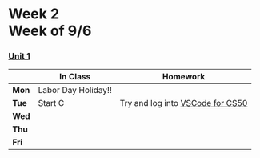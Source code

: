 <meta http-equiv="refresh" content="300"/>

# Week 2<br>Week of 9/6 

### [Unit 1](https://cs50.harvard.edu/ap/2023/curriculum/x/weeks/1/)

  |       |In Class               |Homework   |
  |-------|---------              |---------  |
  |**Mon**|Labor Day Holiday!! | |
  |**Tue**|Start C |Try and log into [VSCode for CS50](https://code.cs50.io/) |
  |**Wed**| | |
  |**Thu**| | |
  |**Fri**| | |
